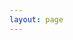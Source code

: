 ```yaml
---
layout: page
---
```

<script setup>
import{
    VPTeamPage,
    VPTeamPageTitle,
    VPTeamMembers,
    VPTeamPageSection
} from 'vitepress/theme'

import Hussain from './assets/officers/Hussain.jpg'
import Brett from './assets/officers/Brett.jpg'
import DiegoM from './assets/officers/Diego.jpg'
import Javier from './assets/officers/Javier.jpg'
import Rose from './assets/officers/Rose.jpg'
import Jocelyn from './assets/officers/Jocelyn.jpg'
import Monika from './assets/officers/Monika.jpg'
import Nicole from './assets/officers/Nicole.jpg'
import Jeremiah from './assets/officers/Jeremiah.jpg'
import Gino from './assets/officers/Gino.jpg'
import Anne from './assets/officers/Anne.jpg'
import DiegoV from './assets/officers/DiegoVester.jpg'
import Betim from './assets/officers/Betim.jpg'
import Devrat from './assets/officers/Devrat.jpg'

const members = [
    {
        avatar: Hussain,
        name: 'Hussain Alkatheri',
        title: 'President',
        desc: '',
        org: 'CSEC',
        links: [
            { icon: 'linkedin', link: 'https://www.linkedin.com/in/hussain-alkatheri/'},
        ]
    },
    {
      avatar: Brett,
        name: 'Brett',
        title: 'Vice President',
        desc: '',
        org: 'CSEC',
    },
    {
        avatar: DiegoM,
        name: 'Diego Martinez',
        title: 'Secretary',
        desc: '',
        org: 'CSEC',
        links: [
            { icon: 'linkedin', link: 'https://www.linkedin.com/in/diemar20'},
        ]
    },
    {
        avatar: Javier,
        name: 'Javier Cardoso',
        title: 'Web Master',
        desc: '',
        org: 'CSEC',
        links: [
            { icon: 'linkedin', link: 'https://www.linkedin.com/in/cardoso-javier/'},
        ]
    },
    {
        avatar: Rose,
        name: 'Rose Ramireze',
        title: 'Infra. Officer',
        desc: '',
        org: 'CSEC',
        links: [
            { icon: 'linkedin', link: 'https://www.linkedin.com/in/rose-ramirez/'},
        ]
    },
    {
        avatar: Jocelyn,
        name: 'Jocelyn Vazquez',
        title: 'Infra. Officer',
        desc: '',
        org: 'CSEC',
        links: [
            { icon: 'linkedin', link: 'https://www.linkedin.com/in/jocelyn-vazquez'},
        ]
    },
    {
      avatar: Monika,
        name: 'Monika Sutaria',
        title: 'Tech Devt. Officer',
        desc: '',
        org: 'CSEC',
        links: [
          { icon: 'linkedin', link: 'https://www.linkedin.com/in/monika-sutaria7/'},
        ]
    },
    {
      avatar: Nicole,
        name: 'Nicole Rodriguez',
        title: 'Event Coordinator',
        desc: '',
        org: 'CSEC',
        links: [
          { icon: 'linkedin', link: 'https://utacsec.org/www.linkedin.com/in/nicoleceline'},
        ]
    },
    {
      avatar: Jeremiah,
        name: 'Jeremiah Pitts',
        title: 'Event Planner',
        desc: '',
        org: 'CSEC',
        links: [
            { icon: 'linkedin', link: 'https://www.linkedin.com/in/jeremiahpitts/'},
        ]
    },
    {
        avatar: Gino,
        name: 'Gino De Luna',
        title: 'Social Media Officer',
        desc: '',
        org: 'CSEC',
        links: [
          { icon: 'linkedin', link: 'https://www.linkedin.com/in/gino-de-luna/'},
        ]
    },
    {
      avatar: Anne,
        name: 'Anne Nguyen',
        title: 'CTF Officer',
        desc: '',
        org: 'CSEC',
        links: [
          { icon: 'linkedin', link: 'https://www.linkedin.com/in/anne-h-nguyen/'},
        ]
    },
    {
        avatar: DiegoV,
        name: 'Diego Vester',
        title: 'Director of Fundraising',
        desc: '',
        org: 'CSEC',
        links: [
            { icon: 'linkedin', link: 'https://www.linkedin.com/in/diegovester/'},
        ]
    },
    {
      avatar: Betim,
        name: 'Betim Hodza',
        title: 'Membership Officer',
        desc: '',
        org: 'CSEC',
        links: [
          { icon: 'linkedin', link: 'https://www.linkedin.com/in/betim-hodza-17bb46253/'},
        ]
    },
    {
        avatar: Devrat,
        name: 'Devrat Patel',
        title: 'Membership Officer',
        desc: '',
        org: 'CSEC',
        links: [
            { icon: 'linkedin', link: 'https://www.linkedin.com/in/devratpatel/'},
        ]
    },
    // ... other team members
]
</script>

<VPTeamPage>
  <VPTeamPageTitle>
    <template #title>
      CSEC's Team!
    </template>
    <template #lead>
      The CyberSecurity Clubs current members! Feel free to contact us on discord for any questions or just say hi!
    </template>
  </VPTeamPageTitle>
  <VPTeamMembers
    :members="members"
  />
</VPTeamPage>